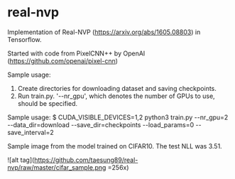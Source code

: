 # real-nvp
Implementation of Real-NVP (https://arxiv.org/abs/1605.08803) in Tensorflow.

Started with code from PixelCNN++ by OpenAI (https://github.com/openai/pixel-cnn)

Sample usage:

1. Create directories for downloading dataset and saving checkpoints. 
2. Run train.py. '--nr_gpu', which denotes the number of GPUs to use, should be specified. 

Sample usage: 
$ CUDA_VISIBLE_DEVICES=1,2 python3 train.py --nr_gpu=2 --data_dir=download --save_dir=checkpoints --load_params=0 --save_interval=2

Sample image from the model trained on CIFAR10. The test NLL was 3.51. 

![alt tag](https://github.com/taesung89/real-nvp/raw/master/cifar_sample.png =256x)
